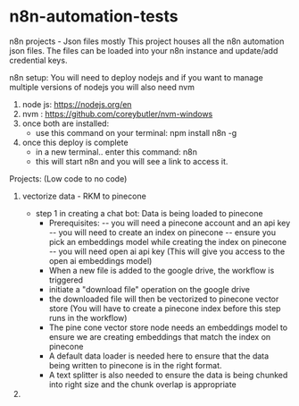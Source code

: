 # n8n-automation-tests
n8n projects - Json files mostly
This project houses all the n8n automation json files. The files can be loaded into your n8n instance and update/add credential keys.

n8n setup:
You will need to deploy nodejs and if you want to manage multiple versions of nodejs you will also need nvm 
1. node js: https://nodejs.org/en
2. nvm : https://github.com/coreybutler/nvm-windows
3. once both are installed:
    - use this command on your terminal: npm install n8n -g
4. once this deploy is complete
    - in a new terminal.. enter this command: n8n
    - this will start n8n and you will see a link to access it.


Projects: (Low code to no code)
1. vectorize data - RKM to pinecone
    - step 1 in creating a chat bot: Data is being loaded to pinecone
      - Prerequisites:
        -- you will need a pinecone account and an api key
        -- you will need to create an index on pinecone
        -- ensure you pick an embeddings model while creating the index on pinecone
        -- you will need open ai api key (This will give you access to the open ai embeddings model)
      - When a new file is added to the google drive, the workflow is triggered
      - initiate a "download file" operation on the google drive
      - the downloaded file will then be vectorized to pinecone vector store (You will have to create a pinecone index before this step runs in the workflow)
      - The pine cone vector store node needs an embeddings model to ensure we are creating embeddings that match the index on pinecone
      - A default data loader is needed here to ensure that the data being written to pinecone is in the right format.
      - A text splitter is also needed to ensure the data is being chunked into right size and the chunk overlap is appropriate
     
2. 
        
